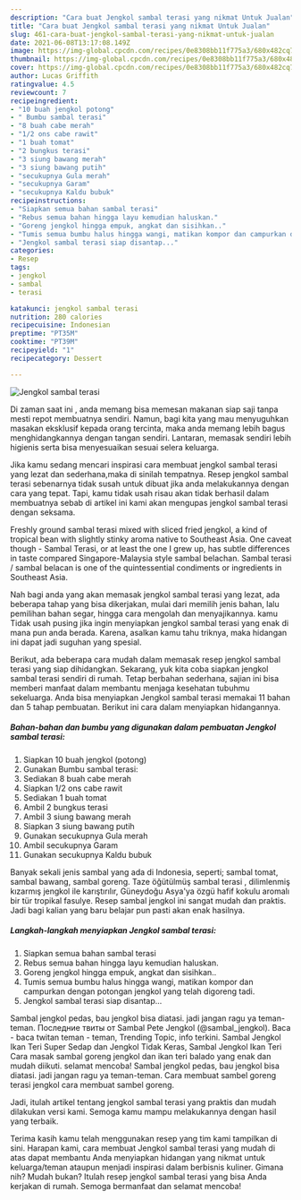 ```yaml
---
description: "Cara buat Jengkol sambal terasi yang nikmat Untuk Jualan"
title: "Cara buat Jengkol sambal terasi yang nikmat Untuk Jualan"
slug: 461-cara-buat-jengkol-sambal-terasi-yang-nikmat-untuk-jualan
date: 2021-06-08T13:17:08.149Z
image: https://img-global.cpcdn.com/recipes/0e8308bb11f775a3/680x482cq70/jengkol-sambal-terasi-foto-resep-utama.jpg
thumbnail: https://img-global.cpcdn.com/recipes/0e8308bb11f775a3/680x482cq70/jengkol-sambal-terasi-foto-resep-utama.jpg
cover: https://img-global.cpcdn.com/recipes/0e8308bb11f775a3/680x482cq70/jengkol-sambal-terasi-foto-resep-utama.jpg
author: Lucas Griffith
ratingvalue: 4.5
reviewcount: 7
recipeingredient:
- "10 buah jengkol potong"
- " Bumbu sambal terasi"
- "8 buah cabe merah"
- "1/2 ons cabe rawit"
- "1 buah tomat"
- "2 bungkus terasi"
- "3 siung bawang merah"
- "3 siung bawang putih"
- "secukupnya Gula merah"
- "secukupnya Garam"
- "secukupnya Kaldu bubuk"
recipeinstructions:
- "Siapkan semua bahan sambal terasi"
- "Rebus semua bahan hingga layu kemudian haluskan."
- "Goreng jengkol hingga empuk, angkat dan sisihkan.."
- "Tumis semua bumbu halus hingga wangi, matikan kompor dan campurkan dengan potongan jengkol yang telah digoreng tadi."
- "Jengkol sambal terasi siap disantap..."
categories:
- Resep
tags:
- jengkol
- sambal
- terasi

katakunci: jengkol sambal terasi 
nutrition: 280 calories
recipecuisine: Indonesian
preptime: "PT35M"
cooktime: "PT39M"
recipeyield: "1"
recipecategory: Dessert

---
```



![Jengkol sambal terasi](https://img-global.cpcdn.com/recipes/0e8308bb11f775a3/680x482cq70/jengkol-sambal-terasi-foto-resep-utama.jpg)

Di zaman  saat ini , anda memang bisa memesan makanan siap saji tanpa mesti repot membuatnya sendiri. Namun, bagi kita yang mau menyuguhkan masakan eksklusif kepada orang tercinta, maka anda memang lebih bagus menghidangkannya dengan tangan sendiri. Lantaran, memasak sendiri lebih higienis serta bisa menyesuaikan sesuai selera keluarga.

Jika kamu sedang mencari inspirasi cara membuat jengkol sambal terasi yang lezat dan sederhana,maka di sinilah tempatnya. Resep jengkol sambal terasi  sebenarnya tidak susah untuk dibuat jika anda melakukannya dengan cara yang tepat. Tapi, kamu tidak usah risau akan tidak berhasil dalam membuatnya 
sebab di artikel ini kami akan mengupas jengkol sambal terasi dengan seksama.  

Freshly ground sambal terasi mixed with sliced fried jengkol, a kind of tropical bean with slightly stinky aroma native to Southeast Asia. One caveat though - Sambal Terasi, or at least the one I grew up, has subtle differences in taste compared Singapore-Malaysia style sambal belachan. Sambal terasi / sambal belacan is one of the quintessential condiments or ingredients in Southeast Asia.

Nah bagi anda yang akan memasak jengkol sambal terasi yang lezat, ada beberapa tahap yang bisa dikerjakan, mulai dari memilih jenis bahan, lalu pemilihan bahan segar, hingga cara mengolah dan menyajikannya. kamu Tidak usah pusing jika ingin menyiapkan jengkol sambal terasi yang enak di mana pun anda berada. Karena, asalkan kamu  tahu triknya, maka hidangan ini dapat jadi suguhan yang spesial.

Berikut, ada beberapa cara mudah dalam memasak resep jengkol sambal terasi yang siap dihidangkan. Sekarang, yuk kita coba siapkan jengkol sambal terasi sendiri di rumah. Tetap berbahan sederhana, sajian ini bisa memberi manfaat dalam membantu menjaga kesehatan tubuhmu sekeluarga. Anda bisa menyiapkan Jengkol sambal terasi memakai 11 bahan dan 5 tahap pembuatan. Berikut ini cara dalam menyiapkan hidangannya.

<!--inarticleads1-->

##### Bahan-bahan dan bumbu yang digunakan dalam pembuatan Jengkol sambal terasi:

1. Siapkan 10 buah jengkol (potong)
1. Gunakan  Bumbu sambal terasi:
1. Sediakan 8 buah cabe merah
1. Siapkan 1/2 ons cabe rawit
1. Sediakan 1 buah tomat
1. Ambil 2 bungkus terasi
1. Ambil 3 siung bawang merah
1. Siapkan 3 siung bawang putih
1. Gunakan secukupnya Gula merah
1. Ambil secukupnya Garam
1. Gunakan secukupnya Kaldu bubuk


Banyak sekali jenis sambal yang ada di Indonesia, seperti; sambal tomat, sambal bawang, sambal goreng. Taze öğütülmüş sambal terasi , dilimlenmiş kızarmış jengkol ile karıştırılır, Güneydoğu Asya&#39;ya özgü hafif kokulu aromalı bir tür tropikal fasulye. Resep sambal jengkol ini sangat mudah dan praktis. Jadi bagi kalian yang baru belajar pun pasti akan enak hasilnya. 

<!--inarticleads2-->

##### Langkah-langkah menyiapkan Jengkol sambal terasi:

1. Siapkan semua bahan sambal terasi
1. Rebus semua bahan hingga layu kemudian haluskan.
1. Goreng jengkol hingga empuk, angkat dan sisihkan..
1. Tumis semua bumbu halus hingga wangi, matikan kompor dan campurkan dengan potongan jengkol yang telah digoreng tadi.
1. Jengkol sambal terasi siap disantap...


Sambal jengkol pedas, bau jengkol bisa diatasi. jadi jangan ragu ya teman-teman. Последние твиты от Sambal Pete Jengkol (@sambal_jengkol). Baca - baca twitan teman - teman, Trending Topic, info terkini. Sambal Jengkol Ikan Teri Super Sedap dan Jengkol Tidak Keras, Sambal Jengkol Ikan Teri Cara masak sambal goreng jengkol dan ikan teri balado yang enak dan mudah diikuti. selamat mencoba! Sambal jengkol pedas, bau jengkol bisa diatasi. jadi jangan ragu ya teman-teman. Cara membuat sambel goreng terasi jengkol cara membuat sambel goreng. 

Jadi, itulah artikel tentang  jengkol sambal terasi  yang praktis dan mudah dilakukan versi kami. Semoga kamu mampu melakukannya dengan hasil yang terbaik. 

Terima kasih kamu telah menggunakan resep yang tim kami tampilkan di sini. Harapan kami, cara membuat  Jengkol sambal terasi yang mudah di atas dapat membantu Anda menyiapkan hidangan yang nikmat untuk keluarga/teman ataupun menjadi inspirasi dalam berbisnis kuliner. Gimana nih? Mudah bukan? Itulah resep jengkol sambal terasi yang bisa Anda kerjakan di rumah. Semoga bermanfaat dan selamat mencoba!

